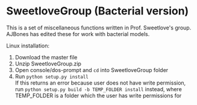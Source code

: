 # SweetloveGroup (Bacterial version)
This is a set of miscellaneous functions written in Prof. Sweetlove's group. AJBones has edited these for work with bacterial models.

Linux installation:
1) Download the master file
2) Unzip SweetloveGroup.zip
3) Open console/dos-prompt and `cd` into SweetloveGroup folder
4) Run `python setup.py install`  
   If this returns an error because user does not have write permission,  
   run `python setup.py build -b TEMP_FOLDER install` instead, where TEMP_FOLDER is a folder which the user has write permissions for

